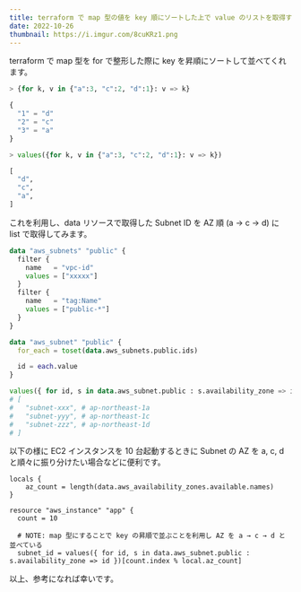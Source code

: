 ```yaml
---
title: terraform で map 型の値を key 順にソートした上で value のリストを取得する
date: 2022-10-26
thumbnail: https://i.imgur.com/8cuKRz1.png
---
```


terraform で map 型を for で整形した際に key を昇順にソートして並べてくれます。

```terraform
> {for k, v in {"a":3, "c":2, "d":1}: v => k}

{
  "1" = "d"
  "2" = "c"
  "3" = "a"
}

> values({for k, v in {"a":3, "c":2, "d":1}: v => k})

[
  "d",
  "c",
  "a",
]
```

これを利用し、data リソースで取得した Subnet ID を AZ 順 (a → c → d) に list で取得してみます。

```terraform
data "aws_subnets" "public" {
  filter {
    name   = "vpc-id"
    values = ["xxxxx"]
  }
  filter {
    name   = "tag:Name"
    values = ["public-*"]
  }
}

data "aws_subnet" "public" {
  for_each = toset(data.aws_subnets.public.ids)

  id = each.value
}

values({ for id, s in data.aws_subnet.public : s.availability_zone => id })
# [
#   "subnet-xxx", # ap-northeast-1a
#   "subnet-yyy", # ap-northeast-1c
#   "subnet-zzz", # ap-northeast-1d
# ]
```

以下の様に EC2 インスタンスを 10 台起動するときに Subnet の AZ を a, c, d と順々に振り分けたい場合などに便利です。

```
locals {
    az_count = length(data.aws_availability_zones.available.names)
}

resource "aws_instance" "app" {
  count = 10

  # NOTE: map 型にすることで key の昇順で並ぶことを利用し AZ を a → c → d と並べている
  subnet_id = values({ for id, s in data.aws_subnet.public : s.availability_zone => id })[count.index % local.az_count]
```

以上、参考になれば幸いです。

